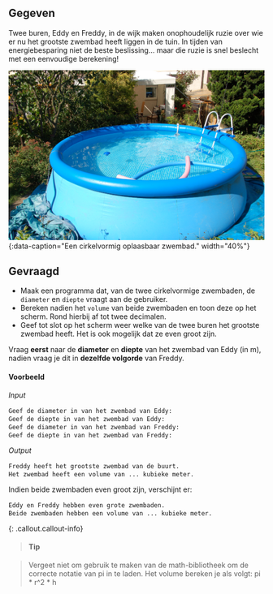 ## Gegeven

Twee buren, Eddy en Freddy, in de wijk maken onophoudelijk ruzie over wie er nu het grootste zwembad heeft liggen in de tuin. In tijden van energiebesparing niet de beste beslissing... maar die ruzie is snel beslecht met een eenvoudige berekening!   

![Een cirkelvormig oplaasbaar zwembad.](media/Gartenpool_2011-by-RaBoe_01.jpeg "Foto door Raboe001 op Wikimedia Commons."){:data-caption="Een cirkelvormig oplaasbaar zwembad." width="40%"}

## Gevraagd

* Maak een programma dat, van de twee cirkelvormige zwembaden, de `diameter` en `diepte` vraagt aan de gebruiker. 
* Bereken nadien het `volume` van beide zwembaden en toon deze op het scherm. Rond hierbij af tot twee decimalen. 
* Geef tot slot op het scherm weer welke van de twee buren het grootste zwembad heeft. Het is ook mogelijk dat ze even groot zijn. 

Vraag **eerst** naar de **diameter** en **diepte** van het zwembad van Eddy (in m), nadien vraag je dit in **dezelfde volgorde** van Freddy.

#### Voorbeeld
*Input*
```
Geef de diameter in van het zwembad van Eddy: 
Geef de diepte in van het zwembad van Eddy: 
Geef de diameter in van het zwembad van Freddy: 
Geef de diepte in van het zwembad van Freddy: 
```
*Output*

```
Freddy heeft het grootste zwembad van de buurt.
Het zwembad heeft een volume van ... kubieke meter.
```

Indien beide zwembaden even groot zijn, verschijnt er:

```
Eddy en Freddy hebben even grote zwembaden.
Beide zwembaden hebben een volume van ... kubieke meter.
```


{: .callout.callout-info}
>#### Tip

>Vergeet niet om gebruik te maken van de math-bibliotheek om de correcte notatie van pi in te laden.
>Het volume bereken je als volgt: pi * r^2 * h
